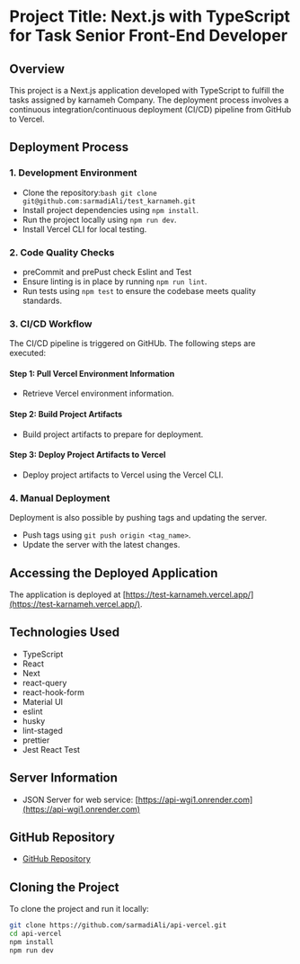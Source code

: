 # Project Title: Next.js with TypeScript for Task Senior Front-End Developer

## Overview

This project is a Next.js application developed with TypeScript to fulfill the tasks assigned by karnameh Company. The deployment process involves a continuous integration/continuous deployment (CI/CD) pipeline from GitHub to Vercel.




## Deployment Process

### 1. Development Environment
- Clone the repository:```bash git clone git@github.com:sarmadiAli/test_karnameh.git``` 
- Install project dependencies using `npm install`.
- Run the project locally using `npm run dev`.
- Install Vercel CLI for local testing.

### 2. Code Quality Checks
- preCommit and prePust check Eslint and Test 
- Ensure linting is in place by running `npm run lint`.
- Run tests using `npm test` to ensure the codebase meets quality standards.

### 3. CI/CD Workflow

The CI/CD pipeline is triggered on GitHUb. The following steps are executed:

#### Step 1: Pull Vercel Environment Information

- Retrieve Vercel environment information.

#### Step 2: Build Project Artifacts

- Build project artifacts to prepare for deployment.

#### Step 3: Deploy Project Artifacts to Vercel

- Deploy project artifacts to Vercel using the Vercel CLI.

### 4. Manual Deployment

Deployment is also possible by pushing tags and updating the server.

- Push tags using `git push origin <tag_name>`.
- Update the server with the latest changes.

## Accessing the Deployed Application

The application is deployed at [https://test-karnameh.vercel.app/](https://test-karnameh.vercel.app/).

## Technologies Used

- TypeScript
- React 
- Next 
- react-query 
- react-hook-form 
- Material UI 
- eslint 
- husky 
- lint-staged 
- prettier
- Jest React Test 


## Server Information

- JSON Server for web service: [https://api-wgi1.onrender.com](https://api-wgi1.onrender.com)

## GitHub Repository

- [GitHub Repository](https://github.com/sarmadiAli/api-vercel)

## Cloning the Project

To clone the project and run it locally:

```bash
git clone https://github.com/sarmadiAli/api-vercel.git
cd api-vercel
npm install
npm run dev
